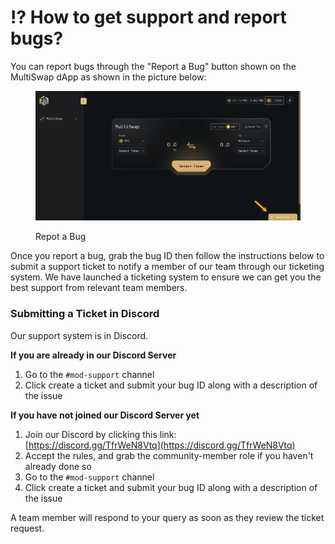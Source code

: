 # ⁉ How to get support and report bugs?

You can report bugs through the "Report a Bug" button shown on the MultiSwap dApp as shown in the picture below:

<figure><img src="../../.gitbook/assets/image.png" alt=""><figcaption><p>Repot a Bug</p></figcaption></figure>

Once you report a bug, grab the bug ID then follow the instructions below to submit a support ticket to notify a member of our team through our ticketing system. We have launched a ticketing system to ensure we can get you the best support from relevant team members.&#x20;

### Submitting a Ticket in Discord

Our support system is in Discord.

**If you are already in our Discord Server**

1. Go to the `#mod-support` channel
2. Click create a ticket and submit your bug ID along with a description of the issue

**If you have not joined our Discord Server yet**

1. Join our Discord by clicking this link: \
   [https://discord.gg/TfrWeN8Vtq](https://discord.gg/TfrWeN8Vtq)
2. Accept the rules, and grab the community-member role if you haven't already done so
3. Go to the `#mod-support` channel
4. Click create a ticket and submit your bug ID along with a description of the issue

A team member will respond to your query as soon as they review the ticket request.
